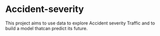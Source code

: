 # Accident-severity
This project aims to use data to explore Accident severity Traffic and to build a model thatcan predict its future.
